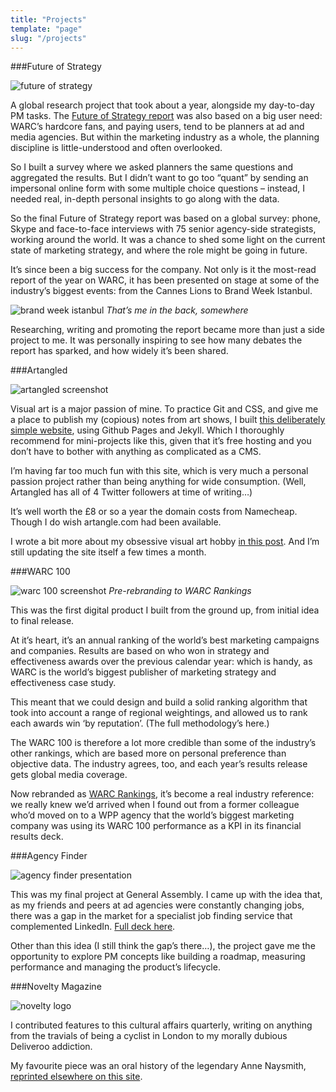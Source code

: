 ```yaml
---
title: "Projects"
template: "page"
slug: "/projects"
---
```


###Future of Strategy

![future of strategy](/media/projects-fos.png)

A global research project that took about a year, alongside my day-to-day PM tasks. The [Future of Strategy report](/media/future-of-strategy.pdf) was also based on a big user need: WARC’s hardcore fans, and paying users, tend to be planners at ad and media agencies. But within the marketing industry as a whole, the planning discipline is little-understood and often overlooked.

So I built a survey where we asked planners the same questions and aggregated the results. But I didn’t want to go too “quant” by sending an impersonal online form with some multiple choice questions – instead, I needed real, in-depth personal insights to go along with the data.

So the final Future of Strategy report was based on a global survey: phone, Skype and face-to-face interviews with 75 senior agency-side strategists, working around the world. It was a chance to shed some light on the current state of marketing strategy, and where the role might be going in future.

It’s since been a big success for the company. Not only is it the most-read report of the year on WARC, it has been presented on stage at some of the industry’s biggest events: from the Cannes Lions to Brand Week Istanbul.

![brand week istanbul](/media/projects-fos-2.jpg)
*That’s me in the back, somewhere*

Researching, writing and promoting the report became more than just a side project to me. It was personally inspiring to see how many debates the report has sparked, and how widely it’s been shared.

###Artangled

![artangled screenshot](/media/projects-artangled-1.jpg)

Visual art is a major passion of mine. To practice Git and CSS, and give me a place to publish my (copious) notes from art shows, I built [this deliberately simple website](http://www.artangled.com), using Github Pages and Jekyll. Which I thoroughly recommend for mini-projects like this, given that it’s free hosting and you don’t have to bother with anything as complicated as a CMS.

I’m having far too much fun with this site, which is very much a personal passion project rather than being anything for wide consumption. (Well, Artangled has all of 4 Twitter followers at time of writing…)

It’s well worth the £8 or so a year the domain costs from Namecheap. Though I do wish artangle.com had been available.

I wrote a bit more about my obsessive visual art hobby [in this post](https://josephclift.com/writing/why-im-getting-artangled). And I’m still updating the site itself a few times a month.

###WARC 100

![warc 100 screenshot](/media/projects-warc100-1.jpg)
*Pre-rebranding to WARC Rankings*

This was the first digital product I built from the ground up, from initial idea to final release.

At it’s heart, it’s an annual ranking of the world’s best marketing campaigns and companies. Results are based on who won in strategy and effectiveness awards over the previous calendar year: which is handy, as WARC is the world’s biggest publisher of marketing strategy and effectiveness case study.

This meant that we could design and build a solid ranking algorithm that took into account a range of regional weightings, and allowed us to rank each awards win ‘by reputation’. (The full methodology’s here.)

The WARC 100 is therefore a lot more credible than some of the industry’s other rankings, which are based more on personal preference than objective data. The industry agrees, too, and each year’s results release gets global media coverage.

Now rebranded as [WARC Rankings](https://www.warc.com/rankings), it’s become a real industry reference: we really knew we’d arrived when I found out from a former colleague who’d moved on to a WPP agency that the world’s biggest marketing company was using its WARC 100 performance as a KPI in its financial results deck.

###Agency Finder

![agency finder presentation](/media/projects-agency-finder-1.jpg)

This was my final project at General Assembly. I came up with the idea that, as my friends and peers at ad agencies were constantly changing jobs, there was a gap in the market for a specialist job finding service that complemented LinkedIn. [Full deck here](https://www.slideshare.net/secret/JtXgtAa9Zyl32i).

Other than this idea (I still think the gap’s there…), the project gave me the opportunity to explore PM concepts like building a roadmap, measuring performance and managing the product’s lifecycle.

###Novelty Magazine

![novelty logo](/media/projects-novelty-magazine-1.jpg)

I contributed features to this cultural affairs quarterly, writing on anything from the travials of being a cyclist in London to my morally dubious Deliveroo addiction.

My favourite piece was an oral history of the legendary Anne Naysmith, [reprinted elsewhere on this site](https://josephclift.com/writing/miss-naysmith).